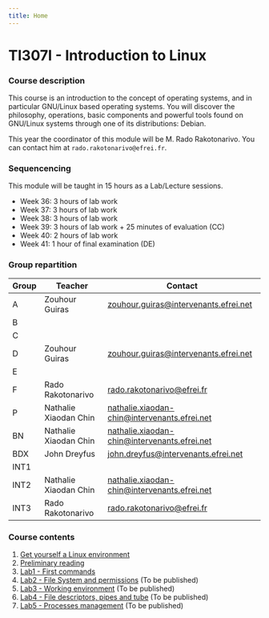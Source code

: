 ```yaml
---
title: Home
---
```


# TI307I - Introduction to Linux

### Course description

This course is an introduction to the concept of operating systems, and in particular GNU/Linux based operating systems. You will discover the philosophy, operations, basic components and powerful tools found on GNU/Linux systems through one of its distributions: Debian.

This year the coordinator of this module will be M. Rado Rakotonarivo. You can contact him at `rado.rakotonarivo@efrei.fr`.

### Sequencencing

This module will be taught in 15 hours as a Lab/Lecture sessions.

-   Week 36: 3 hours of lab work
-   Week 37: 3 hours of lab work
-   Week 38: 3 hours of lab work
-   Week 39: 3 hours of lab work + 25 minutes of evaluation (CC)
-   Week 40: 2 hours of lab work
-   Week 41: 1 hour of final examination (DE)

### Group repartition

| Group     | Teacher                   | Contact    |
|-----------|---------------------------|------------|
| A         | Zouhour Guiras            | zouhour.guiras@intervenants.efrei.net           |
| B         |                           |        |
| C         |                           |        |
| D         | Zouhour Guiras            | zouhour.guiras@intervenants.efrei.net       |
| E         |                           |        |
| F         | Rado Rakotonarivo         | rado.rakotonarivo@efrei.fr       |
| P         | Nathalie Xiaodan Chin     | nathalie.xiaodan-chin@intervenants.efrei.net       |
| BN        | Nathalie Xiaodan Chin     | nathalie.xiaodan-chin@intervenants.efrei.net       |
| BDX       | John Dreyfus              | john.dreyfus@intervenants.efrei.net       |
| INT1      |                           |        |
| INT2      | Nathalie Xiaodan Chin     | nathalie.xiaodan-chin@intervenants.efrei.net       |
| INT3      | Rado Rakotonarivo         | rado.rakotonarivo@efrei.fr       |



### Course contents
1. [Get yourself a Linux environment](./contents/installation-wsl.md)
2. [Preliminary reading](./contents/preliminary-reading.md)
3. [Lab1 - First commands](./contents/tp1.md)
4. [Lab2 - File System and permissions](#) (To be published)
5. [Lab3 - Working environment](#) (To be published)
6. [Lab4 - File descriptors, pipes and tube](#) (To be published)
7. [Lab5 - Processes management](#) (To be published)
